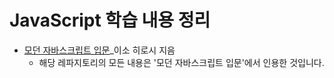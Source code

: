 # JavaScript 학습 내용 정리

- [모던 자바스크립트 입문]()_이소 히로시 지음
  - 해당 레파지토리의 모든 내용은 '모던 자바스크립트 입문'에서 인용한 것입니다.
